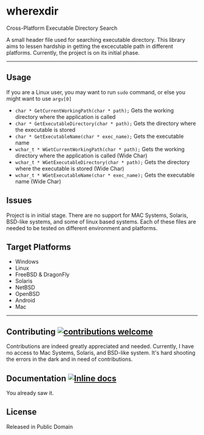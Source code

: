 # wherexdir
Cross-Platform Executable Directory Search

A small header file used for searching executable directory. This library aims to lessen hardship in getting the excecutable path in different platforms. Currently, the project is on its initial phase.

--------------------------------------------------------------------------------

## Usage
If you are a Linux user, you may want to run `sudo` command, or else you might want to use `argv[0]` <br>
- `char * GetCurrentWorkingPath(char * path);`  Gets the working directory where the application is called 
- `char * GetExecutableDirectory(char * path);` Gets the directory where the executable is stored 
- `char * GetExecutableName(char * exec_name);` Gets the executable name 
- `wchar_t * WGetCurrentWorkingPath(char * path);`  Gets the working directory where the application is called (Wide Char)
- `wchar_t * WGetExecutableDirectory(char * path);` Gets the directory where the executable is stored (Wide Char)
- `wchar_t * WGetExecutableName(char * exec_name);` Gets the executable name (Wide Char)

## Issues
Project is in initial stage. There are no support for MAC Systems, Solaris, BSD-like systems, and some of linux based systems. Each of these files are needed to be tested on different environment and platforms.

## Target Platforms
- Windows
- Linux
- FreeBSD & DragonFly
- Solaris
- NetBSD
- OpenBSD
- Android
- Mac

--------------------------------------------------------------------------------

## Contributing [![contributions welcome](https://img.shields.io/badge/contributions-welcome-brightgreen.svg?style=flat)](https://github.com/BryanJames16/wherexdir/issues)
Contributions are indeed greatly appreciated and needed. Currently, I have no access to Mac Systems, Solaris, and BSD-like system. It's hard shooting the errors in the dark and in need of contributions.

## Documentation [![Inline docs](http://inch-ci.org/github/BryanJames16/wherexdir.svg?branch=master&style=shields)](http://inch-ci.org/github/BryanJames16/wherexdir)
You already saw <a name="Usage">it</a>.

## License
Released in Public Domain
